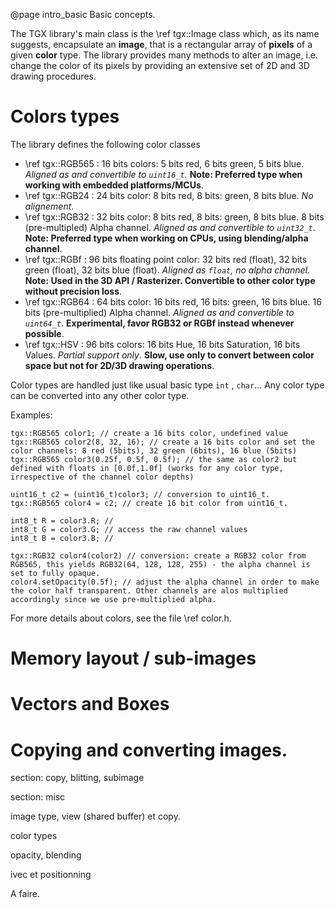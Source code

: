 @page intro_basic Basic concepts. 

The TGX library's main class is the \ref tgx::Image class which, as its name suggests, encapsulate an **image**, that is a rectangular array of **pixels** of a given **color** type. 
The library provides many methods to alter an image, i.e. change the color of its pixels by providing an extensive set of 2D and 3D drawing procedures. 

# Colors types

The library defines the following color classes

- \ref tgx::RGB565 : 16 bits colors: 5 bits red, 6 bits green, 5 bits blue. *Aligned as and convertible to `uint16_t`.* **Note: Preferred type when working with embedded platforms/MCUs**.  
- \ref tgx::RGB24 : 24 bits color: 8 bits red, 8 bits: green, 8 bits blue. *No alignement*. 
- \ref tgx::RGB32 : 32 bits color: 8 bits red, 8 bits: green, 8 bits blue. 8 bits (pre-multipled) Alpha channel. *Aligned as and convertible to `uint32_t`*. **Note: Preferred type when working on CPUs, using blending/alpha channel**. 
- \ref tgx::RGBf : 96 bits floating point color: 32 bits red (float), 32 bits green (float), 32 bits blue  (float). *Aligned as `float`, no alpha channel*. **Note: Used in the 3D API / Rasterizer. Convertible to other color type without precision loss**.  
- \ref tgx::RGB64 : 64 bits color: 16 bits red, 16 bits: green, 16 bits blue. 16 bits (pre-multiplied) Alpha channel. *Aligned as and convertible to `uint64_t`*. **Experimental, favor RGB32 or RGBf instead whenever possible**. 
- \ref tgx::HSV : 96 bits colors: 16 bits Hue, 16 bits Saturation, 16 bits Values. *Partial support only*. **Slow, use only to convert between color space but not for 2D/3D drawing operations**.  


Color types are handled just like usual basic type `int` , `char`... Any color type can be converted into any other color type. 

Examples:
~~~{.cpp}
tgx::RGB565 color1; // create a 16 bits color, undefined value
tgx::RGB565 color2(8, 32, 16); // create a 16 bits color and set the color channels: 8 red (5bits), 32 green (6bits), 16 blue (5bits)
tgx::RGB565 color3(0.25f, 0.5f, 0.5f); // the same as color2 but defined with floats in [0.0f,1.0f] (works for any color type, irrespective of the channel color depths) 

uint16_t c2 = (uint16_t)color3; // conversion to uint16_t. 
tgx::RGB565 color4 = c2; // create 16 bit color from uint16_t.

int8_t R = color3.R; //   
int8_t G = color3.G; // access the raw channel values  
int8_t B = color3.B; //   

tgx::RGB32 color4(color2) // conversion: create a RGB32 color from RGB565, this yields RGB32(64, 128, 128, 255) - the alpha channel is set to fully opaque.
color4.setOpacity(0.5f); // adjust the alpha channel in order to make the color half transparent. Other channels are alos multiplied accordingly since we use pre-multiplied alpha. 

~~~

For more details about colors, see the file \ref color.h. 


# Memory layout / sub-images


# Vectors and Boxes


# Copying and converting images. 



section: copy, blitting, subimage

section: misc

image type, view (shared buffer) et copy. 

color types

opacity, blending

ivec et positionning 

A faire. 